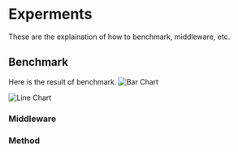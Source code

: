 # Experments

These are the explaination of how to benchmark, middleware, etc.

## Benchmark

Here is the result of benchmark.
![Bar Chart](bar_chart.png)  

![Line Chart](line_chart.png)  

### Middleware

### Method

